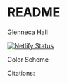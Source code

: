 # README


Glenneca Hall 

[![Netlify Status](https://api.netlify.com/api/v1/badges/99ded580-1768-43f3-972f-ce57b86d09f1/deploy-status)](https://app.netlify.com/sites/gh7101-about-me/deploys)

Color Scheme 

Citations: 

